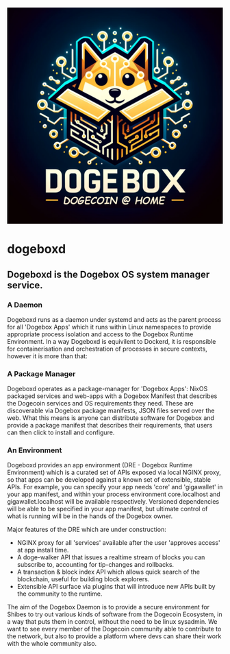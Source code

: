 ![Dogebox Logo](/docs/dogebox-logo.png)

# dogeboxd

## Dogeboxd is the Dogebox OS system manager service.

### A Daemon 

Dogeboxd runs as a daemon under systemd and acts as the parent process for all 'Dogebox Apps' which it runs 
within Linux namespaces to provide appropriate process isolation and access to the Dogebox Runtime Environment. 
In a way Dogeboxd is equivilent to Dockerd, it is responsible for containerisation and orchestration
of processes in secure contexts, however it is more than that:

### A Package Manager

Dogeboxd operates as a package-manager for 'Dogebox Apps': NixOS packaged services and web-apps with a Dogebox 
Manifest that describes the Dogecoin services and OS requirements they need. These are discoverable via Dogebox
package manifests, JSON files served over the web. What this means is anyone can distribute software for Dogebox
and provide a package manifest that describes their requirements, that users can then click to install and configure.

### An Environment

Dogeboxd provides an app environment (DRE - Dogebox Runtime Environment) which is a curated set of APIs exposed via 
local NGINX proxy, so that apps can be developed against a known set of extensible, stable APIs.  For example, you can 
specify your app needs 'core' and 'gigawallet' in your app manifest, and within your process environment core.localhost 
and gigawallet.localhost will be available respectively. Versioned dependencies will be able to be specified in your app
manifest, but ultimate control of what is running will be in the hands of the Dogebox owner.

Major features of the DRE which are under construction:

 - NGINX proxy for all 'services' available after the user 'approves access' at app install time.
 - A doge-walker API that issues a realtime stream of blocks you can subscribe to, accounting for tip-changes and rollbacks.
 - A transaction & block index API which allows quick search of the blockchain, useful for building block explorers.
 - Extensible API surface via plugins that will introduce new APIs built by the community to the runtime. 
   
The aim of the Dogebox Daemon is to provide a secure environment for Shibes to try out various kinds of software from 
the Dogecoin Ecosystem, in a way that puts them in control, without the need to be linux sysadmin. We want to see 
every member of the Dogecoin community able to contribute to the network, but also to provide a platform where devs 
can share their work with the whole community also. 



